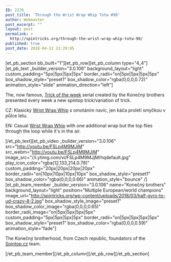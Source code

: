 ```yaml
---
ID: 2276
post_title: 'Through the Wrist Wrap Whip Totw #98'
author: Webmaster
post_excerpt: ""
layout: post
permalink: >
  http://spintricks.org/through-the-wrist-wrap-whip-totw-98/
published: true
post_date: 2018-04-12 21:29:05
---
```

[et_pb_section bb_built="1"][et_pb_row][et_pb_column type="4_4"][et_pb_text _builder_version="3.0.106" background_layout="light" custom_padding="5px|5px|5px|5px" border_radii="on|5px|5px|5px|5px" box_shadow_style="preset1" box_shadow_color="rgba(0,0,0,0.72)" animation_style="slide" animation_direction="left"]

The, now famous, <a href="/tag/totw">Trick of the week</a> serial created by the Konečný brothers presented every week a new spintop trick/variation of trick.

CZ: Klasický <a href="/tag/wrist-wrap-whip">Wrist Wrap Whip</a> s omotáním navíc, jen káča proletí smyčkou v půlce letu.

EN: Casual <a href="/tag/wrist-wrap-whip">Wrist Wrap Whip</a> with one additional wrap but the top flies through the loop while it's in the air.

[/et_pb_text][et_pb_video _builder_version="3.0.106" src="http://youtu.be/FSLp4M9MJjM" src_webm="http://youtu.be/FSLp4M9MJjM" image_src="//i.ytimg.com/vi/FSLp4M9MJjM/hqdefault.jpg" play_icon_color="rgba(12,133,214,0.78)" custom_padding="20px|20px|20px|20px" border_radii="on|10px|10px|10px|10px" box_shadow_style="preset1" box_shadow_color="rgba(0,0,0,0.66)" animation_style="bounce" /][et_pb_team_member _builder_version="3.0.106" name="Konečný brothers" background_layout="light" position="Multiple European/world champions" image_url="http://spintricks.org/wp-content/uploads/2018/03/half-gyro-to-ud-crazy-8-2.jpg" box_shadow_style_image="preset1" box_shadow_color_image="rgba(0,0,0,0.65)" border_radii_image="on|5px|5px|5px|5px" custom_padding="5px|5px|5px|5px" border_radii="on|5px|5px|5px|5px" box_shadow_style="preset1" box_shadow_color="rgba(0,0,0,0.59)" animation_style="fade"]

The Konečný brotherhood, from Czech republic, foundators of the <a href="http://spintop.cz">Spintop.cz</a> team.

[/et_pb_team_member][/et_pb_column][/et_pb_row][/et_pb_section]